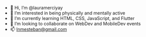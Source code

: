 - 👋 Hi, I’m @lauramerciyay
- 👀 I’m interested in being physically and mentally active
- 🌱 I’m currently learning HTML, CSS, JavaScript, and Flutter
- 💞️ I’m looking to collaborate on WebDev and MobileDev events
- 📫 lnmesteban@gmail.com

<!---
lauramerciyay/lauramerciyay is a ✨ special ✨ repository because its `README.md` (this file) appears on your GitHub profile.
You can click the Preview link to take a look at your changes.
--->
